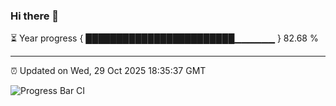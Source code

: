 ### Hi there 👋

⏳ Year progress { ████████████████████████▁▁▁▁▁▁ } 82.68 %

---

⏰ Updated on Wed, 29 Oct 2025 18:35:37 GMT

![Progress Bar CI](https://github.com/ZhaoGui/ZhaoGui/workflows/Progress%20Bar%20CI/badge.svg)

